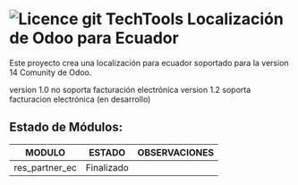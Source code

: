 ![Licence](https://img.shields.io/badge/licence-AGPL--3-blue.svg)
git 
TechTools Localización de Odoo para Ecuador
=================================

Este proyecto crea una localización para ecuador soportado para la version 14 Comunity de Odoo.

version 1.0 no soporta facturación electrónica
version 1.2 soporta facturacion electrónica (en desarrollo)

Estado de Módulos:
-----------------
| MODULO                   | ESTADO    | OBSERVACIONES                           |
|--------------------------|-----------|-----------------------------------------|
| res_partner_ec   | Finalizado|
